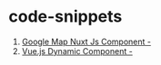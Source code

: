 # code-snippets

1. [Google Map Nuxt Js Component - ](maps)
2. [Vue.js Dynamic Component - ](dynamic-component)